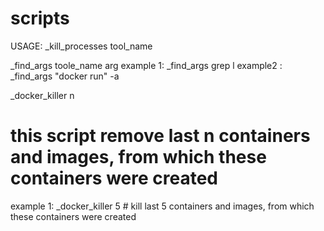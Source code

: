 # scripts

USAGE:
_kill_processes tool_name

_find_args toole_name arg 
example 1: _find_args grep l
example2 : _find_args "docker run" -a

_docker_killer n
# this script remove last n containers and images, from which these containers were created
example 1: _docker_killer 5 # kill last 5 containers and images, from which these containers were created
